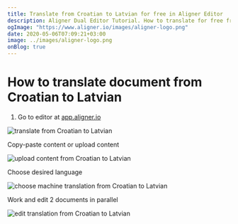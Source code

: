 ```yaml
---
title: Translate from Croatian to Latvian for free in Aligner Editor
description: Aligner Dual Editor Tutorial. How to translate for free from Croatian to Latvian. Aligner is multilingual document management platform. 
ogImage: "https://www.aligner.io/images/aligner-logo.png"
date: 2020-05-06T07:09:21+03:00
image: ../images/aligner-logo.png
onBlog: true
---
```


# How to translate document from Croatian to Latvian

1. Go to editor at [app.aligner.io](https://app.aligner.io "Aligner App web page")

![translate from Croatian to Latvian](../aligner-blank-editor.png "translate from Croatian to Latvian")

Copy-paste content or upload content

![upload content from Croatian to Latvian](../aligner-uploaded-document.png "upload content from Croatian to Latvian")

Choose desired language

![choose machine translation from Croatian to Latvian](../aligner-language-dropdown.png "choose machine translation from Croatian to Latvian")

Work and edit 2 documents in parallel

![edit translation from Croatian to Latvian](../aligner-double-sitded-editor.png "edit translation from Croatian to Latvian")

